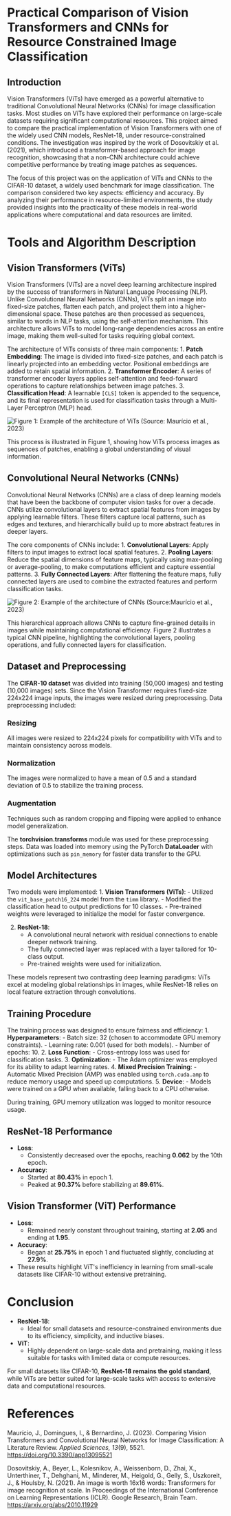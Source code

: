 # Practical Comparison of Vision Transformers and CNNs for Resource Constrained Image Classification


## Introduction

Vision Transformers (ViTs) have emerged as a powerful alternative to traditional
Convolutional Neural Networks (CNNs) for image classification tasks. Most
studies on ViTs have explored their performance on large-scale datasets
requiring significant computational resources. This project aimed to compare the
practical implementation of Vision Transformers with one of the widely used CNN
models, ResNet-18, under resource-constrained conditions. The investigation was
inspired by the work of Dosovitskiy et al. (2021), which introduced a
transformer-based approach for image recognition, showcasing that a non-CNN
architecture could achieve competitive performance by treating image patches as
sequences.

The focus of this project was on the application of ViTs and CNNs to the
CIFAR-10 dataset, a widely used benchmark for image classification. The
comparison considered two key aspects: efficiency and accuracy. By analyzing
their performance in resource-limited environments, the study provided insights
into the practicality of these models in real-world applications where
computational and data resources are limited.

# Tools and Algorithm Description

## Vision Transformers (ViTs)

Vision Transformers (ViTs) are a novel deep learning architecture inspired by
the success of transformers in Natural Language Processing (NLP). Unlike
Convolutional Neural Networks (CNNs), ViTs split an image into fixed-size
patches, flatten each patch, and project them into a higher-dimensional space.
These patches are then processed as sequences, similar to words in NLP tasks,
using the self-attention mechanism. This architecture allows ViTs to model
long-range dependencies across an entire image, making them well-suited for
tasks requiring global context.

The architecture of ViTs consists of three main components: 1. **Patch
Embedding**: The image is divided into fixed-size patches, and each patch is
linearly projected into an embedding vector. Positional embeddings are added to
retain spatial information. 2. **Transformer Encoder**: A series of transformer
encoder layers applies self-attention and feed-forward operations to capture
relationships between image patches. 3. **Classification Head**: A learnable
`[CLS]` token is appended to the sequence, and its final representation is used
for classification tasks through a Multi-Layer Perceptron (MLP) head.

![Figure 1: Example of the architecture of ViTs (Source: Maurício et al.,
2023)](VIT.png)

This process is illustrated in Figure 1, showing how ViTs process images as
sequences of patches, enabling a global understanding of visual information.

## Convolutional Neural Networks (CNNs)

Convolutional Neural Networks (CNNs) are a class of deep learning models that
have been the backbone of computer vision tasks for over a decade. CNNs utilize
convolutional layers to extract spatial features from images by applying
learnable filters. These filters capture local patterns, such as edges and
textures, and hierarchically build up to more abstract features in deeper
layers.

The core components of CNNs include: 1. **Convolutional Layers**: Apply filters
to input images to extract local spatial features. 2. **Pooling Layers**: Reduce
the spatial dimensions of feature maps, typically using max-pooling or
average-pooling, to make computations efficient and capture essential patterns.
3. **Fully Connected Layers**: After flattening the feature maps, fully
connected layers are used to combine the extracted features and perform
classification tasks.

![Figure 2: Example of the architecture of CNNs (Source:Maurício et al.,
2023)](CNN.png)

This hierarchical approach allows CNNs to capture fine-grained details in images
while maintaining computational efficiency. Figure 2 illustrates a typical CNN
pipeline, highlighting the convolutional layers, pooling operations, and fully
connected layers for classification.

## Dataset and Preprocessing

The **CIFAR-10 dataset** was divided into training (50,000 images) and testing
(10,000 images) sets. Since the Vision Transformer requires fixed-size 224x224
image inputs, the images were resized during preprocessing. Data preprocessing
included:

### **Resizing**

All images were resized to 224x224 pixels for compatibility with ViTs and to maintain consistency across models.

### **Normalization** 

The images were normalized to have a mean of 0.5 and a standard deviation of 0.5 to stabilize the training process.

### **Augmentation** 

Techniques such as random cropping and flipping were applied to enhance model generalization.

The **torchvision.transforms** module was used for these preprocessing steps.
Data was loaded into memory using the PyTorch **DataLoader** with optimizations
such as `pin_memory` for faster data transfer to the GPU.

## Model Architectures

Two models were implemented: 1. **Vision Transformers (ViTs)**: - Utilized the
`vit_base_patch16_224` model from the `timm` library. - Modified the
classification head to output predictions for 10 classes. - Pre-trained weights
were leveraged to initialize the model for faster convergence.

2.  **ResNet-18**:
    -   A convolutional neural network with residual connections to enable
        deeper network training.
    -   The fully connected layer was replaced with a layer tailored for
        10-class output.
    -   Pre-trained weights were used for initialization.

These models represent two contrasting deep learning paradigms: ViTs excel at
modeling global relationships in images, while ResNet-18 relies on local feature
extraction through convolutions.

## Training Procedure

The training process was designed to ensure fairness and efficiency: 1.
**Hyperparameters**: - Batch size: 32 (chosen to accommodate GPU memory
constraints). - Learning rate: 0.001 (used for both models). - Number of epochs:
10. 2. **Loss Function**: - Cross-entropy loss was used for classification
tasks. 3. **Optimization**: - The Adam optimizer was employed for its ability to
adapt learning rates. 4. **Mixed Precision Training**: - Automatic Mixed
Precision (AMP) was enabled using `torch.cuda.amp` to reduce memory usage and
speed up computations. 5. **Device**: - Models were trained on a GPU when
available, falling back to a CPU otherwise.

During training, GPU memory utilization was logged to monitor resource usage.

## **ResNet-18 Performance**

-   **Loss**:
    -   Consistently decreased over the epochs, reaching **0.062** by the 10th
        epoch.
-   **Accuracy**:
    -   Started at **80.43%** in epoch 1.
    -   Peaked at **90.37%** before stabilizing at **89.61%**.

## **Vision Transformer (ViT) Performance**

-   **Loss**:
    -   Remained nearly constant throughout training, starting at **2.05** and
        ending at **1.95**.
-   **Accuracy**:
    -   Began at **25.75%** in epoch 1 and fluctuated slightly, concluding at
        **27.9%**.
-   These results highlight ViT's inefficiency in learning from small-scale
    datasets like CIFAR-10 without extensive pretraining.
# **Conclusion**

-   **ResNet-18**:
    -   Ideal for small datasets and resource-constrained environments due to
        its efficiency, simplicity, and inductive biases.
-   **ViT**:
    -   Highly dependent on large-scale data and pretraining, making it less
        suitable for tasks with limited data or compute resources.

For small datasets like CIFAR-10, **ResNet-18 remains the gold standard**, while
ViTs are better suited for large-scale tasks with access to extensive data and
computational resources.

# References

Maurício, J., Domingues, I., & Bernardino, J. (2023). Comparing Vision
Transformers and Convolutional Neural Networks for Image Classification: A
Literature Review. *Applied Sciences, 13*(9), 5521.
https://doi.org/10.3390/app13095521

Dosovitskiy, A., Beyer, L., Kolesnikov, A., Weissenborn, D., Zhai, X.,
Unterthiner, T., Dehghani, M., Minderer, M., Heigold, G., Gelly, S., Uszkoreit,
J., & Houlsby, N. (2021). An image is worth 16x16 words: Transformers for image
recognition at scale. In Proceedings of the International Conference on Learning
Representations (ICLR). Google Research, Brain Team.
https://arxiv.org/abs/2010.11929
